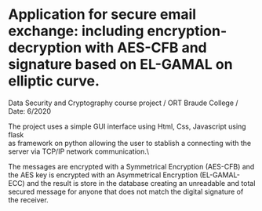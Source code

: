 # Application for secure email exchange: including encryption-decryption with AES-CFB and signature based on EL-GAMAL on elliptic curve.
Data Security and Cryptography  course project / ORT Braude College / Date: 6/2020

The project uses a simple GUI interface using Html, Css, Javascript using flask\
as framework on python allowing the user to stablish a connecting with the server via TCP/IP network communication.\

The messages are encrypted with a Symmetrical Encryption (AES-CFB) and the AES key is encrypted with an Asymmetrical Encryption (EL-GAMAL-ECC) and the result is store in the database creating an unreadable and total secured message for anyone that does not match the digital signature of the receiver.


